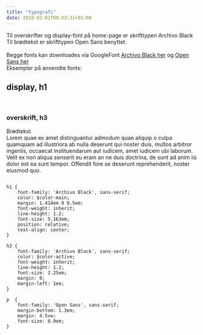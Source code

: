 ```yaml
---
title: "typografi"
date: 2018-02-01T08:53:31+01:00
---
```


Til overskrifter og display-font på home-page er skrifttypen Archivo Black<br>
Til brødtekst er skrifttypen Open Sans benyttet.
<br><br>
Begge fonts kan downloades via GoogleFont [Archivo Black her](https://fonts.google.com/specimen/Archivo+Black) og [Open Sans her](https://fonts.google.com/specimen/Open+Sans)
<br>
Eksempler på anvendte fonts:

<h2 class="eksempel">display, h1</h2>
<br>
<h3 class="eksempel2">overskrift, h3</h3>

<p>Brødtekst<br>Lorem quae ex amet distinguantur admodum quae aliquip o culpa quamquam ad 
illustriora ab nulla deserunt qui noster duis, multos arbitror ingeniis, 
occaecat instituendarum aut iudicem, amet iudicem ubi laborum.
Velit ex non aliqua senserit eu eram an ne duis doctrina, de sunt ad anim iis dolor est ea sunt tempor. Offendit fore se deserunt reprehenderit, noster eiusmod quo.</p>


<pre>
<code>
h1 {
    font-family: 'Archivo Black', sans-serif;
    color: $color-main;
    margin: 1.414em 0 0.5em;
    font-weight: inherit;
    line-height: 1.2;
    font-size: 5.163em;
    position: relative;
    text-align: center;
}

h3 {
    font-family: 'Archivo Black', sans-serif;
    color: $color-active;
    font-weight: inherit;
    line-height: 1.2;
    font-size: 2.25em;
    margin: 0;
    margin-left: 1em;
}

p  {
    font-family: 'Open Sans', sans-serif;
    margin-bottom: 1.3em;
    margin: 4.5vw;
    font-size: 0.9em;
}
</code>
</pre>